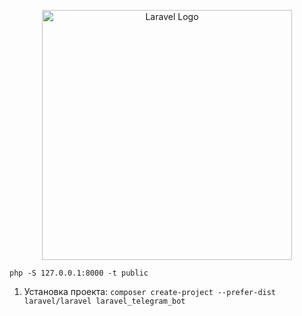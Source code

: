 <p align="center"><a href="https://laravel.com" target="_blank"><img src="https://raw.githubusercontent.com/laravel/art/master/logo-lockup/5%20SVG/2%20CMYK/1%20Full%20Color/laravel-logolockup-cmyk-red.svg" width="400" alt="Laravel Logo"></a></p>

`php -S 127.0.0.1:8000 -t public`

1. Установка проекта: `composer create-project --prefer-dist laravel/laravel laravel_telegram_bot`